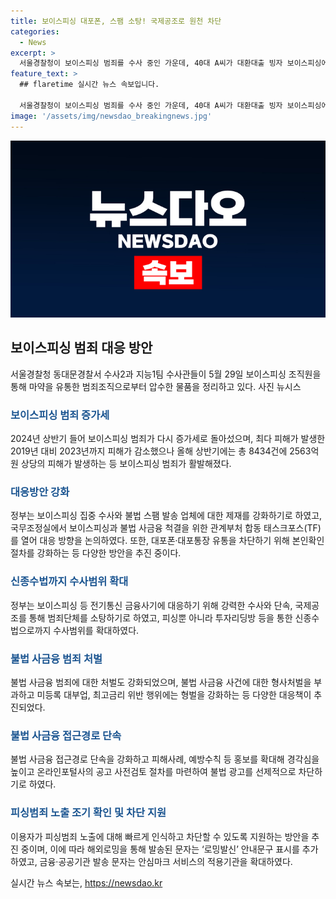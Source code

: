 ```yaml
---
title: 보이스피싱 대포폰, 스팸 소탕! 국제공조로 원천 차단
categories:
  - News
excerpt: >
  서울경찰청이 보이스피싱 범죄를 수사 중인 가운데, 40대 A씨가 대환대출 빙자 보이스피싱에 당해 1억 5000만 원을 피해를 입었다. 이에 정부는 보이스피싱 집중 수사, 불법 스팸 제재를 강화하고 국제형사기구와의 협력을 강화하는 등 범죄를 효과적으로 대응하기로 했다. 특히 신종수법까지 수사범위를 확대하고, 불법 사금융 범죄에 대한 처벌을 강화하는 방안도 모색 중이다. 또한 대포폰·대포통장 유통을 차단하고, 피해자들이 빠르게 인식하고 대응할 수 있도록 지원하는 등 적극적인 대책을 시행할 계획이다.
feature_text: >
  ## flaretime 실시간 뉴스 속보입니다.

  서울경찰청이 보이스피싱 범죄를 수사 중인 가운데, 40대 A씨가 대환대출 빙자 보이스피싱에 당해 1억 5000만 원을 피해를 입었다. 이에 정부는 보이스피싱 집중 수사, 불법 스팸 제재를 강화하고 국제형사기구와의 협력을 강화하는 등 범죄를 효과적으로 대응하기로 했다. 특히 신종수법까지 수사범위를 확대하고, 불법 사금융 범죄에 대한 처벌을 강화하는 방안도 모색 중이다. 또한 대포폰·대포통장 유통을 차단하고, 피해자들이 빠르게 인식하고 대응할 수 있도록 지원하는 등 적극적인 대책을 시행할 계획이다.
image: '/assets/img/newsdao_breakingnews.jpg'
---
```


<p><img src="/assets/img/newsdao_breakingnews.jpg" alt="flaretime 속보" /></p>

<h2 data-ke-size="size26">보이스피싱 범죄 대응 방안</h2>

<p data-ke-size="size16">서울경찰청 동대문경찰서 수사2과 지능1팀 수사관들이 5월 29일 보이스피싱 조직원을 통해 마약을 유통한 범죄조직으로부터 압수한 물품을 정리하고 있다. 사진 뉴시스</p>

<h3><b><span style="color: #1a5490;">보이스피싱 범죄 증가세</span></b></h3>

<p data-ke-size="size16">2024년 상반기 들어 보이스피싱 범죄가 다시 증가세로 돌아섰으며, 최다 피해가 발생한 2019년 대비 2023년까지 피해가 감소했으나 올해 상반기에는 총 8434건에 2563억 원 상당의 피해가 발생하는 등 보이스피싱 범죄가 활발해졌다.</p>

<h3><b><span style="color: #1a5490;">대응방안 강화</span></b></h3>

<p data-ke-size="size16">정부는 보이스피싱 집중 수사와 불법 스팸 발송 업체에 대한 제재를 강화하기로 하였고, 국무조정실에서 보이스피싱과 불법 사금융 척결을 위한 관계부처 합동 태스크포스(TF)를 열어 대응 방향을 논의하였다. 또한, 대포폰·대포통장 유통을 차단하기 위해 본인확인 절차를 강화하는 등 다양한 방안을 추진 중이다.</p>

<h3><b><span style="color: #1a5490;">신종수법까지 수사범위 확대</span></b></h3>

<p data-ke-size="size16">정부는 보이스피싱 등 전기통신 금융사기에 대응하기 위해 강력한 수사와 단속, 국제공조를 통해 범죄단체를 소탕하기로 하였고, 피싱뿐 아니라 투자리딩방 등을 통한 신종수법으로까지 수사범위를 확대하였다.</p>

<h3><b><span style="color: #1a5490;">불법 사금융 범죄 처벌</span></b></h3>

<p data-ke-size="size16">불법 사금융 범죄에 대한 처벌도 강화되었으며, 불법 사금융 사건에 대한 형사처벌을 부과하고 미등록 대부업, 최고금리 위반 행위에는 형벌을 강화하는 등 다양한 대응책이 추진되었다.</p>

<h3><b><span style="color: #1a5490;">불법 사금융 접근경로 단속</span></b></h3>

<p data-ke-size="size16">불법 사금융 접근경로 단속을 강화하고 피해사례, 예방수칙 등 홍보를 확대해 경각심을 높이고 온라인포털사의 공고 사전검토 절차를 마련하여 불법 광고를 선제적으로 차단하기로 하였다.</p>

<h3><b><span style="color: #1a5490;">피싱범죄 노출 조기 확인 및 차단 지원</span></b></h3>

<p data-ke-size="size16">이용자가 피싱범죄 노출에 대해 빠르게 인식하고 차단할 수 있도록 지원하는 방안을 추진 중이며, 이에 따라 해외로밍을 통해 발송된 문자는 ‘로밍발신’ 안내문구 표시를 추가하였고, 금융·공공기관 발송 문자는 안심마크 서비스의 적용기관을 확대하였다.</p>
실시간 뉴스 속보는, <a href="https://newsdao.kr" rel="dofollow">https://newsdao.kr</a>


